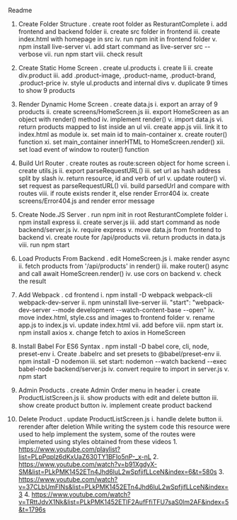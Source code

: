 Readme

1. Create Folder Structure
   . create root folder as ResturantComplete
   i. add frontend and backend folder
   ii. create src folder in frontend
   iii. create index.html with homepage in src
   iv. run npm init in frontend folder
   v. npm install live-server
   vi. add start command as live-server src --verbose
   vii. run npm start
   viii. check result
2. Create Static Home Screen
   . create ul.products
   i. create li
   ii. create div.product
   iii. add .product-image, .product-name, .product-brand, .product-price
   iv. style ul.products and internal divs
   v. duplicate 9 times to show 9 products
3. Render Dynamic Home Screen
   . create data.js
   i. export an array of 9 products
   ii. create screens/HomeScreen.js
   iii. export HomeScreen as an object with render() method
   iv. implement render()
   v. import data.js
   vi. return products mapped to list inside an ul
   vii. create app.js
   viii. link it to index.html as module
   ix. set main id to main-container
   x. create router() function
   xi. set main_container innerHTML to HomeScreen.render()
   xii. set load event of window to router() function
4. Build Url Router
   . create routes as route:screen object for home screen
   i. create utils.js
   ii. export parseRequestURL()
   iii. set url as hash address split by slash
   iv. return resource, id and verb of url
   v. update router()
   vi. set request as parseRequestURL()
   vii. build parsedUrl and compare with routes
   viii. if route exists render it, else render Error404
   ix. create screens/Error404.js and render error message
5. Create Node.JS Server
   . run npm init in root ResturantComplete folder
   i. npm install express
   ii. create server.js
   iii. add start command as node backend/server.js
   iv. require express
   v. move data.js from frontend to backend
   vi. create route for /api/products
   vii. return products in data.js
   viii. run npm start
6. Load Products From Backend
   . edit HomeScreen.js
   i. make render async
   ii. fetch products from '/api/products' in render()
   iii. make router() async and call await HomeScreen.render()
   iv. use cors on backend
   v. check the result
7. Add Webpack
   . cd frontend
   i. npm install -D webpack webpack-cli webpack-dev-server
   ii. npm uninstall live-server
   iii. "start": "webpack-dev-server --mode development --watch-content-base --open"
   iv. move index.html, style.css and images to frontend folder
   v. rename app.js to index.js
   vi. update index.html
   vii. add <script src="main.js"></script> before
   viii. npm start
   ix. npm install axios
   x. change fetch to axios in HomeScreen
8. Install Babel For ES6 Syntax
   . npm install -D babel core, cli, node, preset-env
   i. Create .babelrc and set presets to @babel/preset-env
   ii. npm install -D nodemon
   iii. set start: nodemon --watch backend --exec babel-node backend/server.js
   iv. convert require to import in server.js
   v. npm start

9. Admin Products
   . create Admin Order menu in header
   i. create ProductListScreen.js
   ii. show products with edit and delete button
   iii. show create product button
   iv. implement create product backend
10. Delete Product
    . update ProductListScreen.js
    i. handle delete button
    ii. rerender after deletion
    While writing the system code this resource were used to help implement the system, some of the routes were implemeted using styles obtained from these videos 1. https://www.youtube.com/playlist?list=PLpPqplz6dKxUaZ630TY1BFIo5nP-_x-nL 2. https://www.youtube.com/watch?v=b91XgdyX-SM&list=PLkPMK1452ETn4Jhd6luL2wSpfjifLLceN&index=6&t=580s 3. https://www.youtube.com/watch?v=37CLbUmFINs&list=PLkPMK1452ETn4Jhd6luL2wSpfjifLLceN&index=3 4. https://www.youtube.com/watch?v=TRttJdvX1Nk&list=PLkPMK1452ETlF2AufFfiTFU7saS0lm2AF&index=5&t=1796s
